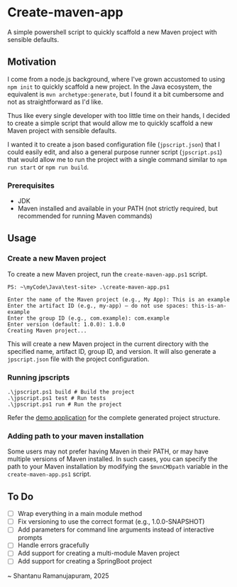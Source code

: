 # Create-maven-app 

A simple powershell script to quickly scaffold a new Maven project with sensible defaults.

## Motivation

I come from a node.js background, where I've grown accustomed to using `npm init` to quickly scaffold a new project. In the Java ecosystem, the equivalent is `mvn archetype:generate`, but I found it a bit cumbersome and not as straightforward as I'd like.

Thus like every single developer with too little time on their hands, I decided to create a simple script that would allow me to quickly scaffold a new Maven project with sensible defaults.

I wanted it to create a json based configuration file (`jpscript.json`) that I could easily edit, and also a general purpose runner script (`jpscript.ps1`) that would allow me to run the project with a single command similar to `npm run start` or `npm run build`.

### Prerequisites
- JDK 
- Maven installed and available in your PATH (not strictly required, but recommended for running Maven commands)

## Usage

### Create a new Maven project

To create a new Maven project, run the `create-maven-app.ps1` script.

```
PS: ~\myCode\Java\test-site> .\create-maven-app.ps1

Enter the name of the Maven project (e.g., My App): This is an example
Enter the artifact ID (e.g., my-app) — do not use spaces: this-is-an-example
Enter the group ID (e.g., com.example): com.example
Enter version (default: 1.0.0): 1.0.0
Creating Maven project...
```
This will create a new Maven project in the current directory with the specified name, artifact ID, group ID, and version. It will also generate a `jpscript.json` file with the project configuration.

### Running jpscripts

```
.\jpscript.ps1 build # Build the project
.\jpscript.ps1 test # Run tests
.\jpscript.ps1 run # Run the project
```
Refer the [demo application]("https://github.com/shanten/create-maven-app/tree/main/demo-application") 
for the complete generated project structure.

### Adding path to your maven installation

Some users may not prefer having Maven in their PATH, or may have multiple versions of Maven installed. In such cases, you can specify the path to your Maven installation by modifying the `$mvnCMDpath` variable in the `create-maven-app.ps1` script.

## To Do
- [ ] Wrap everything in a main module method
- [ ] Fix versioning to use the correct format (e.g., 1.0.0-SNAPSHOT)
- [ ] Add parameters for command line arguments instead of interactive prompts
- [ ] Handle errors gracefully 
- [ ] Add support for creating a multi-module Maven project
- [ ] Add support for creating a SpringBoot project

~ Shantanu Ramanujapuram, 2025